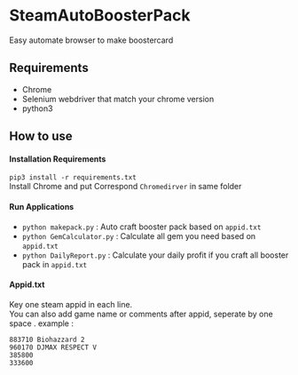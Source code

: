 # SteamAutoBoosterPack
Easy automate browser to make boostercard

## Requirements  
 - Chrome 
 - Selenium webdriver that match your chrome version 
 - python3 

## How to use 
#### Installation Requirements
`pip3 install -r requirements.txt  `  
Install Chrome and put Correspond  `Chromedirver` in same folder  
#### Run Applications
- `python makepack.py` : Auto craft booster pack based on `appid.txt`
- `python GemCalculator.py` : Calculate all gem you need based on `appid.txt`
- `python DailyReport.py` : Calculate your daily profit if you craft all booster pack in `appid.txt`  

#### Appid.txt 
Key one steam appid in each line.  
You can also add game name or comments after appid, seperate by one space .
example :  

    883710 Biohazzard 2
    960170 DJMAX RESPECT V
    385800 
    333600 
